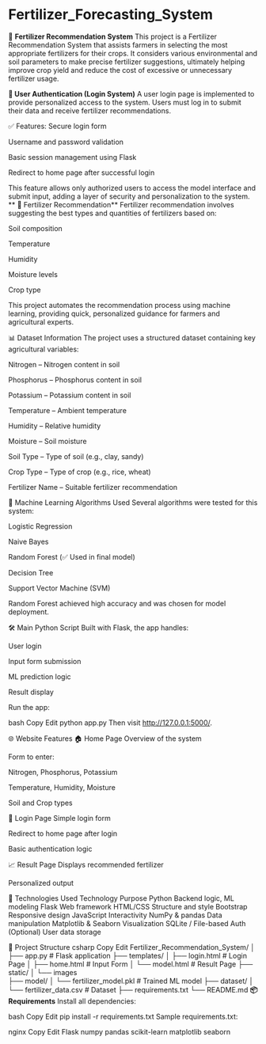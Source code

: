 # Fertilizer_Forecasting_System
🌾 **Fertilizer Recommendation System**
This project is a Fertilizer Recommendation System that assists farmers in selecting the most appropriate fertilizers for their crops. It considers various environmental and soil parameters to make precise fertilizer suggestions, ultimately helping improve crop yield and reduce the cost of excessive or unnecessary fertilizer usage.

**🔐 User Authentication (Login System)**
A user login page is implemented to provide personalized access to the system. Users must log in to submit their data and receive fertilizer recommendations.

✅ Features:
Secure login form

Username and password validation

Basic session management using Flask

Redirect to home page after successful login

This feature allows only authorized users to access the model interface and submit input, adding a layer of security and personalization to the system.
**
📌 Fertilizer Recommendation**
Fertilizer recommendation involves suggesting the best types and quantities of fertilizers based on:

Soil composition

Temperature

Humidity

Moisture levels

Crop type

This project automates the recommendation process using machine learning, providing quick, personalized guidance for farmers and agricultural experts.

📊 Dataset Information
The project uses a structured dataset containing key agricultural variables:

Nitrogen – Nitrogen content in soil

Phosphorus – Phosphorus content in soil

Potassium – Potassium content in soil

Temperature – Ambient temperature

Humidity – Relative humidity

Moisture – Soil moisture

Soil Type – Type of soil (e.g., clay, sandy)

Crop Type – Type of crop (e.g., rice, wheat)

Fertilizer Name – Suitable fertilizer recommendation

🧠 Machine Learning Algorithms Used
Several algorithms were tested for this system:

Logistic Regression

Naive Bayes

Random Forest (✅ Used in final model)

Decision Tree

Support Vector Machine (SVM)

Random Forest achieved high accuracy and was chosen for model deployment.

🛠️ Main Python Script
Built with Flask, the app handles:

User login

Input form submission

ML prediction logic

Result display

Run the app:

bash
Copy
Edit
python app.py
Then visit http://127.0.0.1:5000/.

🌐 Website Features
🏠 Home Page
Overview of the system

Form to enter:

Nitrogen, Phosphorus, Potassium

Temperature, Humidity, Moisture

Soil and Crop types

🔐 Login Page
Simple login form

Redirect to home page after login

Basic authentication logic

📈 Result Page
Displays recommended fertilizer

Personalized output

🧰 Technologies Used
Technology	Purpose
Python	Backend logic, ML modeling
Flask	Web framework
HTML/CSS	Structure and style
Bootstrap	Responsive design
JavaScript	Interactivity
NumPy & pandas	Data manipulation
Matplotlib & Seaborn	Visualization
SQLite / File-based Auth	(Optional) User data storage

📁 Project Structure
csharp
Copy
Edit
Fertilizer_Recommendation_System/
│
├── app.py                     # Flask application
├── templates/
│   ├── login.html             # Login Page
│   ├── home.html             # Input Form
│   └── model.html             # Result Page
├── static/
│   └── images           
├── model/
│   └── fertilizer_model.pkl   # Trained ML model
├── dataset/
│   └── fertilizer_data.csv    # Dataset
├── requirements.txt
└── README.md
**📦 Requirements**
Install all dependencies:

bash
Copy
Edit
pip install -r requirements.txt
Sample requirements.txt:

nginx
Copy
Edit
Flask
numpy
pandas
scikit-learn
matplotlib
seaborn

